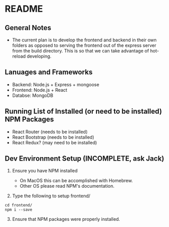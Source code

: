 # README

## General Notes

- The current plan is to develop the frontend and backend in their own folders as opposed to serving the frontend out of the express server from the build directory. This is so that we can take advantage of hot-reload developing.

## Lanuages and Frameworks

- Backend: Node.js + Express + mongoose
- Frontend: Node.js + React
- Databse: MongoDB

## Running List of Installed (or need to be installed) NPM Packages

- React Router (needs to be installed)
- React Bootstrap (needs to be installed)
- React Redux? (may need to be installed)

## Dev Environment Setup (INCOMPLETE, ask Jack)

1. Ensure you have NPM installed

    - On MacOS this can be accomplished with Homebrew.
    - Other OS please read NPM's documentation.

2. Type the following to setup frontend/

``` {bash}
cd frontend/
npm i --save
```

3. Ensure that NPM packages were properly installed.

